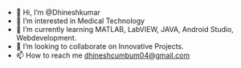 - 👋 Hi, I’m @Dhineshkumar
- 👀 I’m interested in Medical Technology
- 🌱 I’m currently learning MATLAB, LabVIEW, JAVA, Android Studio, Webdevelopment.
- 💞️ I’m looking to collaborate on Innovative Projects.
- 📫 How to reach me dhineshcumbum04@gmail.com

<!---
dhineshm2001/dhineshm2001 is a ✨ special ✨ repository because its `README.md` (this file) appears on your GitHub profile.
You can click the Preview link to take a look at your changes.
--->

